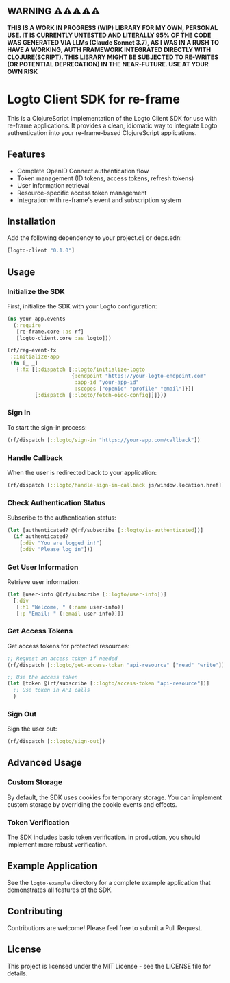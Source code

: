 ## WARNING ⚠️⚠️⚠️⚠️⚠️

**THIS IS A WORK IN PROGRESS (WIP) LIBRARY FOR MY OWN, PERSONAL USE. IT IS CURRENTLY UNTESTED AND LITERALLY 95% OF THE CODE WAS GENERATED VIA LLMs (Claude Sonnet 3.7), AS I WAS IN A RUSH TO HAVE A WORKING, AUTH FRAMEWORK INTEGRATED DIRECTLY WITH CLOJURE(SCRIPT). THIS LIBRARY MIGHT BE SUBJECTED TO RE-WRITES (OR POTENTIAL DEPRECATION) IN THE NEAR-FUTURE. USE AT YOUR OWN RISK**

# Logto Client SDK for re-frame

This is a ClojureScript implementation of the Logto Client SDK for use with re-frame applications. It provides a clean, idiomatic way to integrate Logto authentication into your re-frame-based ClojureScript applications.

## Features

- Complete OpenID Connect authentication flow
- Token management (ID tokens, access tokens, refresh tokens)
- User information retrieval
- Resource-specific access token management
- Integration with re-frame's event and subscription system

## Installation

Add the following dependency to your project.clj or deps.edn:

```clojure
[logto-client "0.1.0"]
```

## Usage

### Initialize the SDK

First, initialize the SDK with your Logto configuration:

```clojure
(ns your-app.events
  (:require
   [re-frame.core :as rf]
   [logto-client.core :as logto]))

(rf/reg-event-fx
 ::initialize-app
 (fn [_ _]
   {:fx [[:dispatch [::logto/initialize-logto
                     {:endpoint "https://your-logto-endpoint.com"
                      :app-id "your-app-id"
                      :scopes ["openid" "profile" "email"]}]]
         [:dispatch [::logto/fetch-oidc-config]]]}))
```

### Sign In

To start the sign-in process:

```clojure
(rf/dispatch [::logto/sign-in "https://your-app.com/callback"])
```

### Handle Callback

When the user is redirected back to your application:

```clojure
(rf/dispatch [::logto/handle-sign-in-callback js/window.location.href])
```

### Check Authentication Status

Subscribe to the authentication status:

```clojure
(let [authenticated? @(rf/subscribe [::logto/is-authenticated])]
  (if authenticated?
    [:div "You are logged in!"]
    [:div "Please log in"]))
```

### Get User Information

Retrieve user information:

```clojure
(let [user-info @(rf/subscribe [::logto/user-info])]
  [:div
   [:h1 "Welcome, " (:name user-info)]
   [:p "Email: " (:email user-info)]])
```

### Get Access Tokens

Get access tokens for protected resources:

```clojure
;; Request an access token if needed
(rf/dispatch [::logto/get-access-token "api-resource" ["read" "write"]])

;; Use the access token
(let [token @(rf/subscribe [::logto/access-token "api-resource"])]
  ;; Use token in API calls
  )
```

### Sign Out

Sign the user out:

```clojure
(rf/dispatch [::logto/sign-out])
```

## Advanced Usage

### Custom Storage

By default, the SDK uses cookies for temporary storage. You can implement custom storage by overriding the cookie events and effects.

### Token Verification

The SDK includes basic token verification. In production, you should implement more robust verification.

## Example Application

See the `logto-example` directory for a complete example application that demonstrates all features of the SDK.

## Contributing

Contributions are welcome! Please feel free to submit a Pull Request.

## License

This project is licensed under the MIT License - see the LICENSE file for details.
